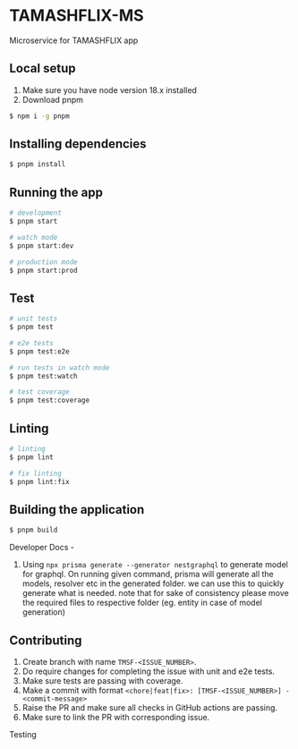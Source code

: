 # TAMASHFLIX-MS

Microservice for TAMASHFLIX app

## Local setup

1. Make sure you have node version 18.x installed
2. Download pnpm

```bash
$ npm i -g pnpm
```

## Installing dependencies

```bash
$ pnpm install
```

## Running the app

```bash
# development
$ pnpm start

# watch mode
$ pnpm start:dev

# production mode
$ pnpm start:prod
```

## Test

```bash
# unit tests
$ pnpm test

# e2e tests
$ pnpm test:e2e

# run tests in watch mode
$ pnpm test:watch

# test coverage
$ pnpm test:coverage
```

## Linting

```bash
# linting
$ pnpm lint

# fix linting
$ pnpm lint:fix
```

## Building the application

```bash
$ pnpm build
```


Developer Docs - 

1. Using `npx prisma generate --generator nestgraphql` to generate model for graphql. On running given command, prisma will generate all the models, resolver etc in the generated folder. we can use this to quickly generate what is needed. note that for sake of consistency please move the required files to respective folder (eg. entity in case of model generation)

## Contributing

1. Create branch with name `TMSF-<ISSUE_NUMBER>`.
2. Do require changes for completing the issue with unit and e2e tests.
3. Make sure tests are passing with coverage.
4. Make a commit with format
   `<chore|feat|fix>: [TMSF-<ISSUE_NUMBER>] - <commit-message>`
5. Raise the PR and make sure all checks in GitHub actions are passing.
6. Make sure to link the PR with corresponding issue.

Testing

